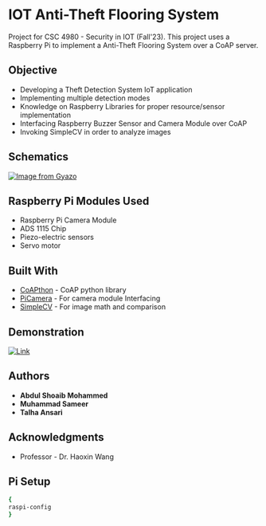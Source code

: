 # IOT Anti-Theft Flooring System 

Project for CSC 4980 - Security in IOT (Fall'23). This project uses a Raspberry Pi to implement a Anti-Theft Flooring System over a CoAP server.

## Objective

- Developing a Theft Detection System IoT application
- Implementing multiple detection modes
- Knowledge on Raspberry Libraries for proper resource/sensor implementation
- Interfacing Raspberry Buzzer Sensor and Camera Module over CoAP
- Invoking SimpleCV in order to analyze images 


## Schematics

[![Image from Gyazo](https://i.gyazo.com/d7289e3a56fdc7bc7c7f543573394169.png)](https://gyazo.com/d7289e3a56fdc7bc7c7f543573394169)

## Raspberry Pi Modules Used

- Raspberry Pi Camera Module
- ADS 1115 Chip
- Piezo-electric sensors
- Servo motor


## Built With

* [CoAPthon](https://github.com/Tanganelli/CoAPthon) - CoAP python library
* [PiCamera](https://picamera.readthedocs.io/en/release-1.13/) - For camera module Interfacing 
* [SimpleCV](http://simplecv.org/) - For image math and comparison

## Demonstration
[![Link](https://i.gyazo.com/b10ca03759024acad1e69eb6c167c56c.png)](https://www.youtube.com/watch?v=uYGOCEKzvzU&feature=youtu.be)

## Authors

* **Abdul Shoaib Mohammed**
* **Muhammad Sameer**
* **Talha Ansari**


## Acknowledgments

* Professor - Dr. Haoxin Wang

## Pi Setup
```bash
{
raspi-config
}
```
